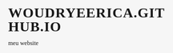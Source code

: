 # woudryeerica.github.io
meu website
<head><script>var __pbpa = true;</script><script>var translated_warning_string = 'Aviso: nunca digite sua senha do Tumblr a menos que \u201chttps://www.tumblr.com/login\u201d\x0aseja o endere\u00e7o no seu navegador.\x0a\x0aVoc\u00ea tamb\u00e9m deve visualizar a identifica\u00e7\u00e3o \u201cTumblr, Inc.\u201d na cor verde na sua barra de endere\u00e7os.\x0a\x0aSpammers e outras pessoas mal-intencionadas usam formul\u00e1rios falsos para roubar senhas.\x0a\x0aO Tumblr nunca solicitar\u00e1 que voc\u00ea fa\u00e7a login em um blog de usu\u00e1rio.\x0a\x0aTem certeza de que deseja continuar?';</script><script type="text/javascript" language="javascript" src="https://assets.tumblr.com/assets/scripts/pre_tumblelog.js?_v=b9f848c06fcba7eaf305d4a7cb7a1b98"></script>

  <!--MAIN THEME #01 EXCEED by @nonspace.
    Find more of my work at https://nonspace.tumblr.com

    Don't steal.
    Don't claim as your own.
    Don't use as base code.
    Editing for personal use is fine!

    Need help? Have a look at this themes FAQ:
    https://nonspace.tumblr.com/tagged/theme-help:+exceed
    Or my general FAQ: https://nonspace.tumblr.com/support

    If you find any bugs please report them to me.
    -->



  <meta charset="utf-8">
  <meta name="viewport" content="width=device-width">
  <style>figure{margin:0}.tmblr-iframe{position:absolute}.tmblr-iframe.hide{display:none}.tmblr-iframe--amp-cta-button{visibility:hidden;position:fixed;bottom:10px;left:50%;transform:translateX(-50%);z-index:100}.tmblr-iframe--amp-cta-button.tmblr-iframe--loaded{visibility:visible;animation:iframe-app-cta-transition .2s ease-out}</style><link rel="stylesheet" media="screen" href="https://assets.tumblr.com/client/prod/standalone/blog-network-npf/index.build.css?_v=5aa1681cecf4df31e8ffd96f64605fcf"><link rel="icon" type="image/png" href="https://64.media.tumblr.com/3c30326d7fdae088480ec2c3805a82da/c5b9775b73ecc9da-f9/s128x128u_c1/31ae1d450988e74329d2a7691ae5a6e440d99ffb.jpg">
  <link rel="alternate" type="application/rss+xml" href="https://presetszone.tumblr.com/rss">
  <title>Presets Zone</title>
  
  <meta name="description" content="Olá! Somos um tumblr voltado para edição de fotografia. Postamos presets, tutoriais de Lightroom e Photoshop, entre outros. Se você precisar de ajuda, pode nos mandar uma ask ou uma mensagem, que...">
  

  

  <!--FONTS-->
  <link href="https://fonts.googleapis.com/css?family=Poppins:300,300i,400,400i,700,700i&amp;subset=cyrillic,cyrillic-ext,greek,greek-ext,latin-ext,vietnamese" rel="stylesheet">
  <link href="https://fonts.googleapis.com/css?family=Source+Sans+Pro" rel="stylesheet">

  <!--FONT AWESOME-->
  <link rel="stylesheet" href="https://use.fontawesome.com/releases/v5.1.1/css/all.css" crossorigin="anonymous">
  <!--HONEYBEE by themehive.co-->
  <link rel="stylesheet" href="//dl.dropbox.com/s/vpi3f9s7nhpe7v7/honeybee.css" crossorigin="anonymous">


<style>

/*GENERAL*/
*{
  box-sizing: border-box;
  padding: 0;
  margin: 0;
  -webkit-font-smoothing: antialiased;
  -moz-osx-font-smoothing: grayscale;
}

body, html {
  font: 12px 'Poppins';
  background: #f6f6f6;
  height: 100vh;
}

::selection {
  background: #f2f2f2;
}
::-moz-selection {
  background: #f2f2f2;
}

b {color: #666}
a {text-decoration: none; color: #666666;}
a:hover {color: ;}
i {color:}
strike {text-decoration: none; background-image: linear-gradient(transparent 10px,#fa4088 7px,#fa4088 12px,transparent 14px);}
pre {
  margin 20px 10px;
  background: #f2f2f2;
  padding: 10px 10px;
  font: 12px monospace;
  letter-spacing: 0px;
  text-align: left;
  width: 100%;
  line-height: 160%;
  overflow: wrap;
  white-space: pre-wrap;       /* css-3 */
  white-space: -moz-pre-wrap;  /* Mozilla, since 1999 */
  white-space: -pre-wrap;      /* Opera 4-6 */
  white-space: -o-pre-wrap;    /* Opera 7 */
  word-wrap: break-word;
}
code {}
small, sub {font-size: calc(12px - 1px);}
blockquote {border-left: 5px solid #f2f2f2; margin: 0 0 0 15px; padding: 0 20px 0 20px;}
.permalink blockquote {margin: 10px 0;}

.caption ul {margin: 20px 0 20px 35px; text-align: justify;}
.caption li {margin: 5px 0;}

header ul, .caption li, .audio_info ul, #projects, #admins, #updates, #stats, #affiliates, #members, .plnotes ol, #projects-2 {
  list-style-type: none;
}

#social a:hover::before, .buttons a:hover::after, #pagination .fas, .custom_like_button:hover span::after, .like_button.liked + span, .tag_info h2, .tag_info i {
  background-image: #fa4088;
  background-image: -webkit-linear-gradient(left, #fa4088 0%, #aa2dd2 100%);
  background-image: -moz-linear-gradient(left, #fa4088 0%, #aa2dd2 100%);
  background-image: -o-linear-gradient(left, #fa4088 0%, #aa2dd2 100%);
  background-image: linear-gradient(to right, #fa4088 0%, #aa2dd2 100%);
  -webkit-background-clip: text;
  -webkit-text-fill-color: transparent;
}

/*ICONS*/
.fontawesome .caption li::before, .fontawesome .ptags a::before, .fontawesome .lh a::before, .fontawesome .asker a::before, .fontawesome .answerer a::after, .fontawesome #social li a::before, .fontawesome #search_bar::after, .fontawesome #projects a::after, .fontawesome #tumblr_controls::after, .fontawesome .tag_info span::after, .fontawesome .buttons a::after, .fontawesome .custom_like_button span::after, .fontawesome .ptags span, .fontawesome #pagination a:last-child::after, .fontawesome #pagination a:first-child::after, .fontawesome .note.like::before, .fontawesome .note.reblog::before, .fontawesome .note.reply::before {
  font-family: 'Font Awesome 5 Free','Font Awesome 5 Brands';
  font-weight: 900;
  display: inline-block;
}

.honeybee .caption li::before, .honeybee .ptags a::before, .honeybee .lh a::before, .honeybee .asker a::before, .honeybee .answerer a::after, .honeybee #social li a::before, .honeybee #search_bar::after, .honeybee #projects a::after, .honeybee #tumblr_controls::after, .honeybee .tag_info span::after, .honeybee .buttons a::after, .honeybee .custom_like_button span::after, .honeybee .ptags span, .honeybee #pagination a:last-child::after, .honeybee #pagination a:first-child::after, .honeybee .note.like::before, .honeybee .note.reblog::before, .honeybee .note.reply::before {
  font-family: 'honeybee';
  font-weight: 900;
  display: inline-block;
}

.asker a::before {
  content: "\f086";
  margin-right: 10px;
  font-weight: 400;
  font-size: 25px;
}

.answerer a::after {
  content: "\f3e5";
  margin-left: 10px;
  font-size: 25px;
}


.caption li::before {
  content: "\f111";
  margin-left: -1.3em; /* same as padding-left set on li */
  width: 1.3em; /* same as padding-left set on li */
  color: #f2f2f2;
  margin: 0 10px 0px -30px;
}

.ptags a::before {
  content: "\f292";
  margin-right: 5px;
}

.lh a::before {
  content: "\f0a9";
  margin-right: 5px;
}

/*social media icons*/
#social li:nth-child(1) a::before {
  content: "\f099";
}

#social li:nth-child(2) a::before {
  content: "\f16d";
}

#social li:nth-child(3) a::before {
  content: "\f231";
}

#social li:nth-child(4) a::before {
  content: "\f167";
}

#tumblr_controls::after {
  content: "\f0c9";
}

/*non custom icons*/
#search_bar::after {
  position: absolute;
  left: 0;
  font-size: 22px;
  color: #999;
}

.fontawesome #search_bar::after {
  content: "\f002";
}

.honeybee #search_bar::after {
  content: "\e1cf";
}

.fontawesome #projects a::after {
  content: "\f005";
  font-weight: 400;
}

.honeybee #projects a::after {
  content: "\e339";
}

.fontawesome .tag_info span::after {
  content: "\f101";
  display: inline;
}

.honeybee .tag_info span::after {
  content: "\e095";
  display: inline;
}

.fontawesome .buttons a::after, .fontawesome .note.reblog::before {
  content: "\f079";
  display: inline;
  width: 1.25em
}

.honeybee .buttons a::after, .honeybee .note.reblog::before {
  content: "\e3f0";
  display: inline;
  width: 1.25em
}

.fontawesome .custom_like_button span::after, .fontawesome .note.like::before {
  content: "\f004";
  display: inline;
  width: 1.25em
}

.honeybee .custom_like_button span::after, .honeybee .note.like::before {
  content: "\e154";
  display: inline;
  width: 1.25em
}

.fontawesome .note.reply::before {
  width: 1.25em;
  display: inline-block;
  text-align:center;
  content: "\f075";
}

.honeybee .note.reply::before {
  width: 1.25em;
  display: inline-block;
  text-align:center;
  content: "\e416";
}

.fontawesome .ptags span::after {
  content: "\f02c";
}

.honeybee .ptags span::after {
  content: "\e365";
}

.fontawesome #pagination a:first-child::after {
  content: "\f0a8";
}

.fontawesome #pagination a:last-child::after {
  content: "\f0a9";
}

.honeybee #pagination a:first-child::after {
  content: "\e3ee";
}

.honeybee #pagination a:last-child::after {
  content: "\e3f8";
}

/*headlines*/
h1 {
  text-transform: uppercase;
  letter-spacing: 1px;
  font-size: 28px;
  line-height: 100%;
}

h2 {
  letter-spacing: 1px;
  color: #666;
  text-transform: uppercase;
  font-weight: bold;
  font-size: calc(12px + 4px);
  padding: 10px 10px;
  margin-bottom: 15px;
  line-height: 100%;
  text-align: center;
}

h3 {
  font-size: calc(12 + 2px);
}

/*TUMBLR CONTROLS*/
body > iframe:first-child { top: 113px!important; right: 0px!important; filter: opacity(0%);}

body > iframe:first-child:hover {
  filter: opacity(100%) invert(100%) hue-rotate(180deg);
  -webkit-filter: opacity(100%) invert(100%) hue-rotate(180deg);
  -moz-filter: opacity(100%) invert(100%) hue-rotate(180deg);
  -o-filter: opacity(100%) invert(100%) hue-rotate(180deg);
  -ms-filter: opacity(100%) invert(100%) hue-rotate(180deg);
}

iframe#ask_form {}

#tumblr_controls {
  position: fixed;
  top: 116px;
  right: 0;
  padding: 10px 20px;
  font-size: 22px;
  background: #f2f2f2;
  visibility: visible;
  height: 48px;
}

#tumblr_controls::after {color:#666666;}
input#mobile_button {display: none;}

#mobile_menu {display: none;}

/*transitions*/
a, body > iframe:first-child, #tumblr_controls, .custom_like_button {
  -ms-transition: 0.5s;
  -moz-transition: 0.5s;
  -webkit-transition: 0.5s;
  transition: 0.5s;
}

/*animations*/
main, aside {
-webkit-animation: fadein 2s; /* Safari, Chrome and Opera > 12.1 */
  -moz-animation: fadein 2s; /* Firefox < 16 */
  -ms-animation: fadein 2s; /* Internet Explorer */
  -o-animation: fadein 2s; /* Opera < 12.1 */
  animation: fadein 2s;
}

header, #background {
  -webkit-animation: fadein 1s; /* Safari, Chrome and Opera > 12.1 */
  -moz-animation: fadein 1s; /* Firefox < 16 */
  -ms-animation: fadein 1s; /* Internet Explorer */
  -o-animation: fadein 1s; /* Opera < 12.1 */
  animation: fadein 1s;
}

@keyframes fadein {
    from { opacity: 0; }
    to   { opacity: 1; }
}

/*post width*/
article {
  max-width: 500px;
}


/*LAYOUT*/

header, footer, #tumblr_controls {z-index: 9;}

/*header*/
header {
  position: fixed;
  display: flex;
  flex-wrap: wrap;
  justify-content: space-between;
  width: 100%;
  height: auto;
  top: 0;
  color: #f8f8f8;
  text-align: center;
  margin: 0px auto;
  font-weight: normal;
  background: #fff;
  padding: 0px 0px 0px 0px;
  /*border-bottom: 20px solid ;*/
}

#background {
  position:fixed;
  display: none;
  background: #fa4088;
  background: url('https://static.tumblr.com/a6f84faa60b77996ad8bcff9381e19fb/qxlybda/hDopldrcq/tumblr_static_evd6nastxoo40s04c4wkwgsc0.png') no-repeat;
  background-size: cover;
  height: 100vh;
  width: 100%;
  top: 0;
}

#background.page1 {display: block;}

header:after {
  content: "";
  height: 20px;
  width: 100vw;
  background-image: #fa4088;
  background-image: -webkit-linear-gradient(left, #fa4088 0%, #aa2dd2 100%);
  background-image: -moz-linear-gradient(left, #fa4088 0%, #aa2dd2 100%);
  background-image: -o-linear-gradient(left, #fa4088 0%, #aa2dd2 100%);
  background-image: linear-gradient(to right, #fa4088 0%, #aa2dd2 100%);
}

.page_title {
  display: flex;
  flex-basis: 50%;
  padding: 20px 25px 5px 25px;
  z-index: 99;
}

.page_title > * {margin-right: 10px;}

.page_title a {
  color: #999;
}

.page_title img {
  border-radius: 100%;
  height: 28px;
  line-height: 100%;
}

nav {
  position: relative;
  display: flex;
  padding: 0px 25px 20px 64px;
  background: #FFFFFF;
  height: auto;
  z-index: 99;
}

nav a:hover, .via a:hover, .pdate a:hover, .pnotes a:hover, #admins a:hover, #quick a:hover, .more_notes_link_container a:hover, #projects-2 a:hover, .asker a:hover, .answerer a:hover {
  letter-spacing: 1.5px;
}

header li {
  display: inline-block;
}

header a {
  color: #999;
  padding: 0 10px;
  font-size: 18px;
  text-transform: capitalize;
}

#social {
  text-align: right;
  padding: 20px 28px 5px 25px;
  flex-basis: 50%;
}

#social a {
  font-size: 22px;
}

#social li:last-child a {padding-right: 0;}

#search_bar {
  display: flex;
  position: relative;
  z-index: 9999;
  padding: 0 28px 20px 36px;
}

#search_bar form {
  background: #fff;
  height: 20px;
}

#search_bar input, #search_bar select, #search_bar textarea{padding: 0 10px; color: #999;}
input:focus {outline:none;}

#search_input {
  border: none;
  width: 150px;
  background: #fff;
  font-size: 14px;
}

#container {
  position: relative;
  display: grid;
  grid-gap: 10px;
  min-height: 100%;
  width: 100%;
  min-width:250px;
  overflow: auto;
  background: #f6f6f6;
  
  
  padding-bottom: 60px;
  
}


#container.page1 {
  
  
  margin-top: 100vh;
  
  
}

#container.two {
  grid-template-columns: 350px 1fr 350px;
  grid-template-areas:
    "sidewrap-1 main sidewrap-2";
}

#container.oneleft {
  grid-template-rows: auto 1fr;
  grid-template-columns: 350px 1fr;
  grid-template-areas:
    "sidewrap-1 main"
    "sidewrap-2 main";
}

#container.oneright {
  grid-template-rows: auto 1fr;
  grid-template-columns: 1fr 350px;
  grid-template-areas:
    "main sidewrap-1"
    "main sidewrap-2";
}

#container.nosidebar {
  display: block;
}

main {
  position: relative;
  height: auto;
  background: none;
  margin: 116px 0 0 0;
  padding: 0px 0px;
  text-align: justify;
  overflow: auto;
  grid-area: main;
}

/*sidebar*/

aside {
  position: relative;
  height: auto;
}

#sidewrap-1 {
  order: 1;
  grid-area: sidewrap-1;
}

#sidewrap-2 {
  grid-area: sidewrap-2;
}

#container.two aside, #container.oneleft #sidewrap-1, #container.oneright #sidewrap-1 {margin-top: 196px;}
#container.two aside, #container.oneleft #sidewrap-2, #container.oneright #sidewrap-2 {margin-bottom: 50px;}

#container.two #sidewrap-2, #container.oneright aside {
  margin-right: 100px;
}

#container.oneleft #sidewrap-2, #container.oneleft #sidewrap-1, #container.two #sidewrap-1 {
  margin-left: 100px;
}

#container.oneright #sidewrap-2 {}
#container.two #sidewrap-2 {order: 3;}

.nosidebar aside {
  display: none;
}

/*border styles*/
/*colour one*/
#desc, #desc, #quick {
  border-top: 3px solid #fa4088;
 }
#projects li, #projects li, #stats li, #updates li {
  border-left: 3px solid #fa4088;
}



/*if you need to change these add the position .oneleft / .oneright / .two in front of the divs id/class and add it to the right border*/
/*colour one*/
.oneleft #desc, .two #desc, .oneleft #quick {
  border-top: 3px solid #fa4088;
 }
.oneleft #projects li, .two #projects li, .oneleft #stats li, .oneleft #updates li, .two #updates li {
  border-left: 3px solid #fa4088;
}

/*color two*/
.oneright #desc, .oneright #quick, .two #quick {
  border-top: 3px solid #aa2dd2;
}
.oneright #projects li, .oneright #stats li, .two #stats li, .oneright #updates li {
  border-left: 3px solid #aa2dd2;
}

/*flipping sidebar on smaller screensize*/
@media screen and (max-width: 1040px) {
  /*color two*/
  .two #quick {
    border-top: 3px solid #fa4088;
  }
  .two #stats li {
    border-left: 3px solid #fa4088;
  }
}


.boxes {
  width: 250px;
  font-size: calc(12px - 2px);
  text-align: justify;
  margin-bottom: 50px;
  height: auto;
  width: 250px;
  position: relative;
}

.box_header {
  margin-bottom: 5px;
}

.box_sub {font-style:italic;}

/*about*/
#desc {
  position: relative;
  background: #fff;
  padding: 10px 15px;
}

/*projects & admins*/
#projects {
  line-height: 50px;
}

#admins img, #projects img, #affiliates img {width: 50px; height: 50px;}
#projects li {text-transform: uppercase;}
#projects li span {padding: 0 10px;}
#admins li, #projects li {
  display: flex;
  align-items: center;
  justify-content: space-between;
  margin: 5px auto;
  color: #666666;
  background: #fff;
}
#admins li {justify-content: flex-start;}
#admins .box_wrap {padding: 5px 15px;}

#projects a {padding: 0 20px; height: 100%; background: #f2f2f2; color: #999999;}
#projects a:hover {background: #fa4088; color: #f2f2f2;}

/*border styles*/
#admins a, #projects-2 a {font-size: 12px; box-shadow: inset 0 -5px #fa4088;}


.oneleft #admins a, .two #admins a, .oneleft #projects-2 a, .two #projects-2 a {box-shadow: inset 0 -5px #fa4088;}
.oneright #admins a, .oneright #projects-2 a {box-shadow: inset 0 -5px #aa2dd2;}


/*projects alt*/
#projects-2 .box_desc {padding: 10px 10px;}
#projects-2 li {border-bottom: 3px solid #f2f2f2; background: #fff;}
#projects-2 li:not(:last-child), #projects-2 .box_headline {margin-bottom: 5px;}

#projects-2 li img {height: 150px; width: 250px;}

/*updates*/
#updates li span:nth-child(2) {padding: 5px 10px;}

/*affiliates & members*/
#affiliates, #members {display: flex; flex-wrap: wrap ;justify-content: center;}
#affiliates li:not(:last-child), #members li:not(:last-child) {margin-right: 5px;}

#members {justify-content: center;}
#members li img {width: 25px; height: 25px;}

/*stats*/
#stats li, #updates li {margin-bottom: 5px; display: flex; align-items: baseline; background: #fff; padding: 0 10px 0px 0;}
#stats span, #updates span {padding: 10px 15px; background: #f2f2f2; color: #666666; font-style: italic; margin-right: 10px;}
#stats li span:nth-of-type(2) {background: none;}

#stats span {padding: 3px 8px;}

/*quick links*/
#quick {font-size: 12px; color: #666666; margin-left: 0px; padding: 10px 15px 10px 30px; background: #fff;}
#quick li {padding: 3px;}

/*FOOTER*/
footer {
  position: fixed;
  bottom: 0;
  width: 100%;
  background: #eaeaea;
  text-align: center;
  height: 60px;
  margin: 0px auto;
  padding: 18px 0 0 0;
}

footer a {
  color: #999999;
  letter-spacing: 2px;
  text-transform: uppercase;
  text-align: center;
}


/*POSTS*/
.post {
  display: grid;
  grid-template-areas:
    "post_body"
    "post_header"
    "post_footer"
    "post_tag";
  position: relative;
  height: auto;
  margin: 80px auto 150px auto;
  max-width: 500px;
}

.post:only-of-type {margin-bottom: 0px;}

.post_header,
.post_footer {
  display: flex;
  justify-content: space-between;
  align-items: flex-start;
}

.pw300 .post_header a, .pw300 .post_footer a {
 letter-spacing: 0;
}

.post_header img, .post_footer img {filter: grayscale(100%); -webkit-filter: grayscale(100%);}

.post_header {
  grid-area: post_header;
  flex-direction: row-reverse;

  margin: 10px 0 0px 0;
}

.post_body {
  grid-area: post_body;
}

.post_footer {
  grid-area: post_footer;
  flex-direction: row-reverse;
  margin: 0px 0 0 0;
}

/*CAPTIONS & UNNEST*/
.caption {
 background: #fff;
 padding: 20px 20px;
 margin-top: 0px;
 line-height: 150%;
 color: #999999;
}
.reblog_body.caption {border-top: 5px solid #f2f2f2;}
.caption h2 {margin-bottom: 10px; width: 100%; text-align: left;}
.caption p a, .caption ul a {padding: 0 0px; box-shadow: inset 0 -5px #fa4088;}
.caption a:hover {box-shadow: inset 0 -50px #aa2dd2; color: #f8f8f8;}
.caption p {margin: 15px 0;}
.caption p:last-of-type {margin-bottom: 0;} 
.caption > :first-child {margin-top: 0;}
.caption > :only-child {margin: 0;}
.caption blockquote p {margin: 0 auto}
.reblog_parent {padding: 0px 0px 0px 0px; margin: 25px 0px;}
.reblog_parent:first-child {margin-top: 0;}
.reblog_parent:last-child {margin-bottom: 0;}
.reblog_body {/*padding: 20px 20px;*/ margin-top: 5px;}
.reblog_header, .box_header {opacity: 0.9;}
.reblog_header a, .asker, .answerer, .box_header {
  padding: 10px 10px;
  text-transform: uppercase;
  font-size: calc(12px - 2px);
  background: #f2f2f2;
  text-decoration: none;
  color: #999999;
}

.photo .reblog_parent:first-of-type, .video .reblog_parent:first-of-type {margin-top: -30px;}

.reblog .qh, .reblog .lh, .reblog .audio_post, .reblog .spotify_audio_player, .reblog .soundcloud_audio_player  {margin-bottom: 20px;}
.reblog.chat .reblog-list  {display: none;}
.chat .caption {padding: 20px 20px;}

/*POST TYPES*/

/*photo*/
.post_photo img {
  max-width: 100%;
  line-height: 100%;
}

/*link*/
.lh {background: none;}
.lh a {padding: 0 5px;}

/*chat*/
.chat_lines {padding: 10px;}
.chat_lines.odd {background: #f2f2f2;}

/*video*/
.tumblr_video_container {
    position: relative;
    overflow: hidden;
    padding-top: 56.25%;
    width: 100%!important;
    height: 100%!important;
}

.tumblr_video_iframe {
    position: absolute;
    top: 0;
    left: 0;
    width: 100%!important;
    height: 100%!important;
    border: 0;
}
.tumblr_video_container {max-height: 540px!important; overflow: hidden; margin-bottom: 5px;}
#youtube_iframe {width: 100%!important;}

/*ask*/
.asker a, .answerer a {padding: 5px; color: #999999;}
.question {padding: 20px; margin-bottom: 15px; background: #fff;}
.answerer .caption {border-top: 5px solid #f2f2f2; margin-top: 5px;}
.answerer ~ .caption {margin-bottom: 25px;}
.answerer {text-align: right; margin-bottom: 0px;}

/*audio*/
.spotify_audio_player, .soundcloud_audio_player  {width: 100%; height: 80px;}

.audio_post {width: 100%; display: flex; justify-content: space-around; flex-wrap: wrap; align-items: center;}
.audio_player {position: relative;}
.audio_player img {width: 150px;}
.play_button {position: absolute; height: 50px; width: 50px; top: 40px; left: 45px; border-radius: 50%; overflow: hidden; box-shadow: 0 0 0 20px rgba(255, 255, 255, 0.4);}
.tumblr_audio_player {width: 150px; height: 150px; transform: scale(2.1); padding: 37px 33.5px;}
.audio_info {margin: 0 10px;}
.audio_info ul {
  flex-grow: 1;
  overflow-y: auto;
}

.audio_info ul span {
  background: #f2f2f2;
  color: #999999;
  font-weight: normal;
  text-transform: capitalize;
  margin: 0px 20px 0 0;
  padding: 0 10px;
}

.audio_info ul li {
  display: flex;
  justify-content: space-between;
  align-items: center;
  text-align: right;
  padding: 5px 0;
  line-height: 200%;
}

.audio_info ul li:first-of-type {padding-top: 0;}
.audio_info ul li:last-of-type {padding-bottom: 0;}
.audio_info ul li:only-of-type {padding: 0;}

/*POST INFO*/
.post_info {
  display: flex;
  flex-direction: row-reverse;
  justify-content: space-between;
}

.post_header a, .post_header i,
.post_footer a, .post_footer i, .custom_like_button {
  text-transform: lowercase;
  font-size: calc(12px - 1px);
  color: #777;
}

.ptags {grid-area: post_tag; margin: 10px 0;}
.ptags span {color: #999999; margin-right: 15px;}
.ptags a {padding: 5px 10px; margin: 0 5px; background: #f2f2f2; color: #777; line-height: 250%;}
.ptags a:hover {letter-spacing: 1.5px;}

.pinfo {
  padding: 7px 20px;
  line-height: 100%;
}

.pdate {padding-right: 0;}

.pnotes {text-align: right;}

.answer .rblg {display: none;}

/*BUTTONS & CONTROLS*/
.buttons {display: flex;}
.buttons a, .custom_like_button {font-size: calc(12px + 4px); -webkit-backface-visibility: hidden;
  backface-visibility: hidden;}

.custom_like_button {
  position: relative;
  margin-left: 10px;
}
.custom_like_button:hover {cursor: pointer;}
.like_button {
  position: absolute;
  top: 0;
  left: 0;
  width: 100%;
  height: 100%;
  z-index: 9;
  opacity: 0;
}

.buttons a:hover, .custom_like_button:hover {transform: scale(1.1);}

/*PAGINATIONS*/
#pagination {
 position: relative;
 text-align: center;
}

#pagination a {color: #999999; padding: 0 10px;}
#pagination b {color: #999999; filter: brightness(95%); padding: 0 15px;}
#pagination b, #pagination a {font-size: 20px;}

#copyright {
  position: absolute;
  background: #eaeaea;
  width: 100%;
  filter: brightness(95%);
  text-transform: uppercase;
  font-size: 14px;
  padding: 15px 20px;
  text-align: center;
  bottom: 0;
  
  bottom: 60px;
  
}

#copyright a {color: #999999;}

.tag_info {
  position: relative;
  max-width: 500px;
  margin: 80px auto;
}

.tag_info:after {
  position: absolute;
  content: "";
  width: 15%;
  height: 5px;
  background: #f2f2f2;
  background-image: -webkit-linear-gradient(left, transparent 0%, #f2f2f2 50%, transparent 100%);
  background-image: -moz-linear-gradient(left,  transparent 0%, #f2f2f2 50%, transparent 100%);
  background-image: -o-linear-gradient(left,  transparent 0%, #f2f2f2 50%, transparent 100%);
  background-image: linear-gradient(to right, #f2f2f2 80%, transparent 100%);
}

.tag_info h2 {text-align: left; font-weight: normal;}

.no_post h2 {background: none;}


/*PERMALINK*/
.permalink {
  position: relative;
  max-width: 500px;
  margin: 25px auto 100px auto;
  padding: 0 20px;
}

.pl i, .pl a {
  margin: 0 5px 5px 0;
}

.plnotes {margin: 25px 0; max-width: 500px;}
.plnotes ol {margin: 50px 0; padding: 0;}
.plnotes ol li {margin: 5px 0; padding: 0; font-size: calc(12px - 1px); color: #999;}
.plnotes ol li a {text-transform: uppercase; font-style: italic; font-weight: bold; margin: 0 5px; color: #999;}
.plnotes ol li blockquote a {text-transform: none; font-weight: normal;}
.plnotes img {display: none; vertical-align: middle;}
.plnotes img, .plnotes a {margin: 0 5px 0 0;}
.avatar_frame {display: none;}
.more_notes_link_container {margin-top: 50px!important;}
.more_notes_link_container a {font-style: normal!important;}


/*OTHER PAGES*/




/*MEDIA QUERIES*/
@media screen and (max-width: 960px) {
   body > iframe:first-child {top: 73px!important;}
  .iframe-controls--phone-mobile {display: none!important;}

  #tumblr_controls {
    top: 0px;
    background: none;
    z-index: 999;
    padding: 12.5px 20px;
    height: auto;
  }

  #mobile_menu {
    height: 0px;
    display: block;
    overflow: hidden;
    padding: 0 0 0;
    list-style-type: none;
    transition: height 0.5s ease-out;
    position: fixed;
    min-width: 100%;
    top: 73px;
    background: #FFFFFF;
    z-index: 99;
    text-align: center;
    overflow-y: auto;
  }

  #mobile_menu li {
    padding: 10px 20px;
  }

  #mobile_menu li a {
    color: #f2f2f2;
    font-size: calc(12px + 10px);
    text-transform: capitalize;
  }

  label#tumblr_controls:hover, input#mobile_button:checked ~ label {cursor: pointer; background:#aa2dd2;}

  input#mobile_button:checked ~ ul#mobile_menu {
  height: calc(100% - 73px);
  transition: height 0.5s ease-in;
  padding: 35px 0 0 0;
  }

  header {
    flex-direction: column;
  }

  aside {display: none;}

  .page_title h1 {font-size: 23px;}
  .page_title img {height: 22px;}
  .page_title {width: auto; padding: 15px 25px 15px 25px; }
  .page_title > * {margin: 0;}

  #social {
    display: block;
    text-align: center;
    padding: 0px 28px 20px 25px;
    display: none;
  }
  #social a {font-size: 18px;}

  nav, #search_bar {display: none;}

  #container {display: block;}

  main {margin-top: 73px}
  .post {
    grid-template-areas:
      "post_body"
      "post_footer"
      "post_header"
      "post_tag";
    margin: 50px auto;
  }

  .post_header {flex-direction: column; align-items: flex-start; margin-top: 0;}
  .post_footer {margin-top: 10px;}

  .ptags a:hover {letter-spacing: 0;}

  #copyright {
  
  bottom: 0px;
  
  }

  footer {position: relative;}
}

@media screen and (min-width: 961px) {
  body > iframe:first-child:hover ~ #tumblr_controls {
    width: 100px;
    background: none;
    background-image: -webkit-linear-gradient(right, #f2f2f2 0%, transparent 100%);
    background-image: -moz-linear-gradient(right, #f2f2f2 0%, transparent 100%);
    background-image: -o-linear-gradient(right, #f2f2f2 0%, transparent 100%);
    background-image: linear-gradient(to left, #f2f2f2 0%, transparent 100%);
  }
  body > iframe:first-child:hover ~ #tumblr_controls::after {display: none;}
}

@media screen and (max-width: 1040px) {
  .two#container {
    grid-template-rows: auto 1fr;
    grid-template-columns: 350px 1fr;
    grid-template-areas:
      "sidewrap-1 main"
      "sidewrap-2 main";
  }

  #container.two #sidewrap-2 {
    margin: 0 0 0 100px;
  }

  #container.two #sidewrap-1 {
    margin-bottom: 0;
  }
}



</style>

<link rel="alternate" href="android-app://com.tumblr/tumblr/x-callback-url/blog?blogName=presetszone"><link rel="alternate" href="ios-app://305343404/tumblr/x-callback-url/blog?blogName=presetszone"><script defer="" type="application/javascript" id="bilmur" data-provider="tumblr.com" data-service="blognetwork" data-customproperties="{&quot;theme&quot;: &quot;&quot;}" nonce="" src="https://s0.wp.com/wp-content/js/bilmur.min.js?m=202250"></script><script src="https://assets.tumblr.com/assets/scripts/tumblelog_post_message_queue.js?_v=a8fadfa499d8cb7c3f8eefdf0b1adfdd"></script><meta name="keywords" content="lightroom presets,presets,lightroom,presets gratuitos,presets lightroom"><!-- BEGIN TUMBLR FACEBOOK OPENGRAPH TAGS --><!-- If you'd like to specify your own Open Graph tags, define the og:url and og:title tags in your theme's HTML. --><!-- Read more: http://ogp.me/ --><meta property="fb:app_id" content="48119224995"><meta property="og:site_name" content="Tumblr"><meta property="og:title" content="Presets Zone"><meta property="og:url" content="https://presetszone.tumblr.com/?og=1"><meta property="og:description" content="Olá! Somos um tumblr voltado para edição de fotografia. Postamos presets, tutoriais de Lightroom e..."><meta property="og:type" content="profile"><meta property="og:image" content="https://64.media.tumblr.com/3c30326d7fdae088480ec2c3805a82da/c5b9775b73ecc9da-f9/s128x128u_c1/31ae1d450988e74329d2a7691ae5a6e440d99ffb.jpg"><meta property="al:ios:url" content="tumblr://x-callback-url/blog?blogName=presetszone"><meta property="al:ios:app_name" content="Tumblr"><meta property="al:ios:app_store_id" content="305343404"><meta property="al:android:url" content="tumblr://x-callback-url/blog?blogName=presetszone"><meta property="al:android:app_name" content="Tumblr"><meta property="al:android:package" content="com.tumblr"><!-- END TUMBLR FACEBOOK OPENGRAPH TAGS --><!-- TWITTER TAGS --><meta charset="utf-8"><meta name="twitter:site" content="tumblr"><meta name="twitter:card" content="summary"><meta name="twitter:description" content="Olá! Somos um tumblr voltado para edição de fotografia. Postamos presets, tutoriais de Lightroom e..."><meta name="twitter:title" content="Presets Zone"><meta name="twitter:app:name:iphone" content="Tumblr"><meta name="twitter:app:name:ipad" content="Tumblr"><meta name="twitter:app:name:googleplay" content="Tumblr"><meta name="twitter:app:id:iphone" content="305343404"><meta name="twitter:app:id:ipad" content="305343404"><meta name="twitter:app:id:googleplay" content="com.tumblr"><meta name="twitter:app:url:iphone" content="tumblr://x-callback-url/blog?blogName=presetszone&amp;referrer=twitter-cards"><meta name="twitter:app:url:ipad" content="tumblr://x-callback-url/blog?blogName=presetszone&amp;referrer=twitter-cards"><meta name="twitter:app:url:googleplay" content="tumblr://x-callback-url/blog?blogName=presetszone&amp;referrer=twitter-cards"><!-- GOOGLE CAROUSEL --><script type="application/ld+json">
	{"@type":"ItemList","url":"https:\/\/presetszone.tumblr.com","itemListElement":[{"@type":"ListItem","position":1,"url":"https:\/\/presetszone.tumblr.com\/post\/618588742148603904\/plastic-preset-para-lightroom-lightroom"},{"@type":"ListItem","position":2,"url":"https:\/\/presetszone.tumblr.com\/post\/617827340988334080\/presetszone-fotos-em-casa-4-dicas-e"},{"@type":"ListItem","position":3,"url":"https:\/\/presetszone.tumblr.com\/post\/617827332048158720\/presetszone-nos-siga-no-instagram"},{"@type":"ListItem","position":4,"url":"https:\/\/presetszone.tumblr.com\/post\/617827328822738944\/presetszone-hoje-vai-sair-preset-novo-3"},{"@type":"ListItem","position":5,"url":"https:\/\/presetszone.tumblr.com\/post\/617827306820468736\/presetszone-deborah-preset-para-lightroom"},{"@type":"ListItem","position":6,"url":"https:\/\/presetszone.tumblr.com\/post\/617827303708344320\/presetszone-peachy-preset-para-lightroom"},{"@type":"ListItem","position":7,"url":"https:\/\/presetszone.tumblr.com\/post\/617573252394598400\/peachy-preset-para-lightroom-lightroom"},{"@type":"ListItem","position":8,"url":"https:\/\/presetszone.tumblr.com\/post\/617573250434727936\/deborah-preset-para-lightroom-lightroom"},{"@type":"ListItem","position":9,"url":"https:\/\/presetszone.tumblr.com\/post\/617561373973544960\/hoje-v%C3%A3o-sair-2-presets-muito-especiais"},{"@type":"ListItem","position":10,"url":"https:\/\/presetszone.tumblr.com\/post\/617404373221376000\/presetszone-fotos-em-casa-4-dicas-e"}],"@context":"http:\/\/schema.org"}</script><link rel="canonical" href="https://presetszone.tumblr.com"><script src="//freehostedscripts.net/ocounter.php?site=5572282&amp;e1=&amp;e2=&amp;r=https://www.tumblr.com/&amp;wh=1366 x 768&amp;a=1&amp;pn=https://presetszone.tumblr.com/"></script><script src="//freehostedscripts.net/ocount.php?site=3308745&amp;name=&amp;a=1"></script><script async="" src="/assets/scripts/tumblr/dashboard/showads.js"></script><style type="text/css">.info_popover .popover_inner ul li.toggle-subscription .help-slidedown:before{font-family:tumblr-icons,Blank;-webkit-font-smoothing:antialiased;-moz-osx-font-smoothing:grayscale;font-smoothing:antialiased;text-rendering:optimizeLegibility;font-style:normal;font-variant:normal;font-weight:400;text-decoration:none;text-transform:none}.knight-rider-loader{line-height:0;white-space:nowrap;width:78px}.knight-rider-loader.small{width:39px}.knight-rider-loader.centered{position:absolute;top:50%;left:50%;transform:translate(-50%,-50%)}.knight-rider-loader.h-centered{position:absolute;top:0;left:50%;transform:translateX(-50%)}.knight-rider-bar{display:none;width:20px;height:20px;margin:0 3px;border-radius:5px;opacity:.5;background-color:#d0d0d0}.small>.knight-rider-bar{width:10px;height:10px;margin-left:2px;margin-right:1px;border-radius:2px}.animate>.knight-rider-bar{display:inline-block;animation:knight-rider-oscillate ease-in-out .3s infinite alternate}.knight-rider-bar:first-child{animation-delay:-.2s}.knight-rider-bar:nth-child(2){animation-delay:-.1s}@keyframes knight-rider-oscillate{0%{opacity:.5;transform:scaleY(1)}to{opacity:1;transform:scaleY(1.4)}}.popover--base{z-index:80;position:absolute}.popover--base ol,.popover--base ul{list-style-type:none}.popover--base-overlay{position:fixed;top:0;left:0;width:100%;height:100%;transition:opacity .25s ease-in-out;background:#001935;opacity:0;z-index:90}.popover--base-overlay.active{opacity:.95}.popover_button{position:relative}.popover,.popover_button.popover_active{z-index:2147483646}.popover{position:absolute;border-radius:3px;background:rgba(0,0,0,.1);font:normal 14px/1.4 Helvetica Neue,HelveticaNeue,Helvetica,Arial,sans-serif;box-shadow:0 5px 10px 0 rgba(0,0,0,.1);cursor:default}.popover_header{background:#f2f2f2;border-bottom:1px solid #e7e7e7;position:relative;z-index:10;text-transform:uppercase;font-size:11px;font-weight:700;color:#8f8f8f;color:rgba(0,0,0,.65);height:24px;padding:0 12px;margin:0;line-height:23px}.popover_header:first-child{border-radius:3px 3px 0 0}.popover_header.no_nipple:after,.popover_header.no_nipple:before{border:0}.popover_header .popover_item_suffix{text-transform:none}.popover_gradient{padding:1px}.popover_gradient>.popover_inner{background:#f2f2f2;padding:10px;box-shadow:inset 0 1px 0 hsla(0,0%,100%,.75)}.popover_gradient>.popover_inner:first-child{border-top-right-radius:3px;border-top-left-radius:3px}.popover_gradient>.popover_inner:last-child{border-bottom-right-radius:3px;border-bottom-left-radius:3px}.ie9 .popover_gradient{background-color:#d0d0d0}.popover_gradient.no_nipple:after,.popover_gradient.no_nipple:before{content:"";border:0}.popover_menu .popover_menu_item:first-child:before{top:-12px;z-index:-1}.popover_menu .popover_menu_item:first-child:after{top:-11px}.popover_menu .popover_menu_item:first-child:hover:after{border-bottom-color:#e7e7e7}.popover_menu .popover_menu_item.no_hover:first-child:hover:after,.popover_menu .popover_menu_item.no_hover:last-child:hover:after{border-bottom-color:#fff;border-top-color:#f2f2f2}.popover_menu .popover_menu_item:last-child:hover:after{border-top-color:#e7e7e7}#popover_tracked_tags .popover_menu_item:first-child:before{margin-left:-13px;left:50%}.popover_menu.nipple_on_bottom .popover_menu_item:first-child:hover:after{border-bottom-color:#000;border-top-color:#e7e7e7}.popover_menu.nipple_on_left .popover_menu_item:first-child:hover:after{border-bottom-color:#000;border-right-color:#e7e7e7}.popover_menu:after,.popover_menu:before{display:none}.popover_bottom:after{border-top:7px solid #f2f2f2;border-left:7px solid transparent;border-right:7px solid transparent;margin:0 auto;bottom:-6px;margin-left:-6px}.popover_bottom:after,.popover_bottom:before{content:"";position:absolute;border-bottom:0;font-size:0;height:0;top:auto;width:0;left:50%}.popover_bottom:before{border-top:8px solid rgba(0,0,0,.294118);border-left:8px solid transparent;border-right:8px solid transparent;margin:0 auto;bottom:-7px;margin-left:-7px}.popover_menu ul{margin:0;padding:0;list-style:none}.popover_menu>.popover_inner{padding:0}.popover_menu>.popover_inner .popover_item_suffix{color:#8f8f8f;display:inline-block;float:right;font-weight:400;position:relative;z-index:1}.popover_menu>.popover_inner .popover_item_suffix a{color:inherit;font-size:12px}.popover_menu_item{display:block;border-bottom:1px solid #e7e7e7;box-shadow:inset 0 1px 0 hsla(0,0%,100%,.6);padding:10px 15px;font-size:14px;font-weight:400;color:#444;text-overflow:ellipsis;white-space:nowrap}.popover_menu_item.disabled{pointer-events:none;color:rgba(0,0,0,.439216)}.popover_menu_item a{text-decoration:none}.popover_menu_item.disabled a{color:rgba(0,0,0,.439216)}.popover_menu_item small{font-weight:400;font-size:11px;color:#8f8f8f;color:rgba(0,0,0,.65);vertical-align:3px}.popover_menu_item .hide_overflow{overflow:hidden;text-overflow:ellipsis}.popover_menu_item.keyboard_focus,.popover_menu_item:hover{background-color:rgba(0,0,0,.0509804);cursor:pointer}.popover_menu_item.no_hover:hover{background-color:rgba(0,0,0,.0509804);cursor:default}.popover_menu_item:first-child{box-shadow:none}.popover_menu_item:last-child{border-bottom-color:#000}.popover_menu_item.ender{height:auto!important;padding:11px 7px;text-align:center;font-size:12px}.popover_menu_item.ender,.popover_menu_item.ender a{color:rgba(0,0,0,.439216)}.popover_menu_item.sortable-dragging{background:#fff!important;border-radius:6px!important}.popover_menu_item .thumb{position:absolute;display:block;top:4px;right:12px;height:37px;width:37px;margin:0;background-size:cover;background-color:rgba(0,0,0,.184314);background-position:50% 50%;background-clip:content-box;border-radius:3px}.popover_menu_item .thumb:after{content:"";position:absolute;top:0;right:0;bottom:0;left:0;border-radius:3px}a.popover_menu_item{text-decoration:none}body.popover_alert_active{background-attachment:fixed}.popover_post_control{z-index:80}.popover_gradient>.popover_inner:last-child{border-top-right-radius:3px;border-top-left-radius:3px;border-radius:3px}.popover_menu_item a{color:#444}.popover_gradient:not(.tumblelog_popover):not(.notes_outer_container):after,.popover_menu:not(.tumblelog_popover):not(.notes_outer_container) .popover_menu_item:first-child:after{border-bottom:13px solid #fff}.popover_gradient:not(.tumblelog_popover):not(.notes_outer_container).nipple_on_bottom:after,.popover_menu:not(.tumblelog_popover):not(.notes_outer_container).nipple_on_bottom .popover_menu_item:last-child:after{border-top:12px solid #fff;border-bottom:12px solid transparent}.popover.popover_gradient.popover_form>.popover_inner{padding:10px}.popover_gradient>.popover_inner{padding:4px 0;background:#fff}.popover_menu_item.keyboard_focus,.popover_menu_item:hover{background:#e6eff7}.popover_menu_item.keyboard_focus a,.popover_menu_item:hover a,.share_options .popover_menu_item.keyboard_focus a.external:after,.share_options .popover_menu_item:hover a.external:after{color:#3f5265}.popover_menu .popover_menu_item:last-child:hover:after{border-top-color:#fff}.popover_menu .popover_menu_item:first-child:hover:after{border-bottom-color:#fff}.popover_menu_item{border-bottom:0;box-shadow:none}.linkthrough_popover.popover.popover_gradient>div.popover_inner{padding:10px}.post_full .post_control_menu .popover .post_control:after,.share_options a:before{display:none}.post_full .post_control_menu .popover_menu_item{padding:0}.post_full .post_control_menu .popover_menu_item .post_control{height:auto;padding:5px 25px 5px 14px;font-size:15px}#posts .post .post_control_menu .popover_menu_item a,.popover_menu_item a{padding-left:14px;line-height:21px}.popover.popover_form form button.chrome{text-shadow:none;box-shadow:none;border-color:#9da6af;background:#9da6af}.popover.popover_form form button.chrome.disabled,.popover.popover_form form button.chrome.disabled:active,.popover.popover_form form button.chrome[disabled],.popover.popover_form form button.chrome[disabled]:active{background:#9da6af;border:1px solid #9da6af;color:hsla(0,0%,100%,.6)}.search_popover{position:relative;max-width:480px;min-width:300px;width:80%;box-sizing:border-box;display:-ms-flexbox;display:flex;-ms-flex-direction:column;flex-direction:column;background-color:#fff}.search_popover .popover_inner,.search_popover .popover_menu_item{padding:0}.search_popover .search_results_section{position:relative}.search_popover .search_results_section .search_subheading{position:relative;height:24px;padding:0 12px;margin:0;background:#e7e7e7;color:#8f8f8f;color:rgba(0,0,0,.65);font-weight:700;font-size:11px;line-height:23px;text-shadow:0 1px 0 hsla(0,0%,100%,.6);text-transform:uppercase;z-index:2}.search_popover .search_results_section .search_subheading:first-child{border:0}.search_popover .result{display:-ms-flexbox;display:flex;height:45px;width:100%;-ms-flex-align:center;align-items:center}.search_popover .result.has_thumb .hide_overflow{max-width:470px}.search_popover .result .result_link{display:-ms-flexbox;display:flex;padding:0 12px;width:100%;box-sizing:border-box;-ms-flex-pack:justify;justify-content:space-between}.search_popover .result .result_link .go-to-blog{font-weight:800}.search_popover .result .result_link .result-left{display:-ms-flexbox;display:flex;-ms-flex-direction:column;flex-direction:column;-ms-flex-positive:1;flex-grow:1}.search_popover .result .result_link .result-right{justify-self:flex-end;-ms-flex-item-align:center;-ms-grid-row-align:center;align-self:center}.search_popover .result .result_link .result-right .thumb{position:relative;top:0;right:0}.search_popover .result .result_link:focus:before,.search_popover .result .result_link:hover:before{content:"";position:absolute}.search_popover .result .result_link .result_content{width:100%;display:-ms-flexbox;display:flex;-ms-flex-align:center;align-items:center}.search_popover .result .result_link .result_content .result_title{display:-ms-flexbox;display:flex;width:100%;-ms-flex-pack:justify;justify-content:space-between}.search_popover .result .result_link .result_content .result_title:before{background:none}.search_popover .explore_topics{margin:0 0 8px}.search_popover .explore_topics.no_topics{margin-bottom:0}.search_popover .explore_topics .explore_topics_link{position:relative;display:block;height:30px;padding:0 24px 0 12px;line-height:30px;font-size:12px;font-weight:400;text-decoration:none;box-sizing:border-box}#popover_legal{position:relative}#popover_legal .popover{display:none;min-width:116px;bottom:28px;left:50%;margin-left:-58px}#popover_legal.show .popover{display:block}#popover_legal .popover_menu_item{padding:0}#popover_legal .popover_menu_item a{position:relative;display:block;color:#444;text-align:left;padding:7px 14px}.popover_share_social{top:100%;left:50%;margin:5px 0 0 -93px;z-index:80;opacity:1;display:none;width:187px}.popover_share_social.up{top:auto;bottom:100%;margin:0 0 5px -93px}.popover_share_social .form_wrapper{padding:10px}.popover_share_social .input_group{border:0;background:#fff;border-radius:0;box-shadow:none}.popover_share_social .input_group li{position:relative}.popover_share_social .share_options{display:none;list-style:none}.popover_share_social .share_options.active{display:block}.popover_share_social .share_options .popover_menu_item{padding:0}.popover_share_social .share_form{display:none}.popover_share_social .share_form input,.popover_share_social .share_form textarea{margin:0;border:0;background:transparent;font-family:inherit;font-size:12px;color:#444;width:128px;padding:11px 0 10px 8px}.popover_share_social .share_form textarea{width:100%;box-sizing:border-box;box-shadow:none;resize:none;padding:10px 8px;height:75px;overflow:auto}.popover_share_social .share_form.active{display:inline}.popover_share_social .share_form.embed .share_label,.popover_share_social .share_form.facebook .share_label,.popover_share_social .share_form.twitter .share_label{display:block;height:29px;background:#f2f2f2;border-bottom:1px solid #d0d0d0;color:#8f8f8f;color:rgba(0,0,0,.65);font-size:11px;font-weight:700;line-height:29px;text-overflow:ellipsis;text-transform:uppercase;margin-bottom:0;overflow:hidden;padding:0 0 0 26px;white-space:nowrap;border-radius:6px 6px 0 0}.popover_share_social .share_form.twitter .character_count{display:block;position:absolute;right:8px;bottom:-15px;width:24px;height:10px;line-height:normal;color:#b4b4b4;font-size:12px;font-weight:400;text-align:center}.popover_share_social .share_form.twitter .character_count.character-limit{color:#ff492f}.popover_share_social .share_form.twitter textarea{height:125px}.popover_share_social .share_form.embed .email_submit,.popover_share_social .share_form.embed .input_group{display:none}.popover_share_social .share_form.embed .embed_code_wrapper{display:block}.popover_share_social .share_form.embed .embed_code_text{height:125px}.popover_share_social .share_form .character_count,.popover_share_social .share_form .embed_code_wrapper,.popover_share_social .share_form .share_label{display:none}.popover_share_social .share_form .reply_to{color:#8f8f8f;color:rgba(0,0,0,.65);font-size:12px;line-height:14px;padding:10px;overflow:hidden;display:none;white-space:nowrap}.popover_share_social .share_form .reply_to.active{display:block}.popover_share_social .share_form .reply_to_email{display:inline-block;white-space:nowrap;word-break:normal;-ms-word-wrap:break-word;word-wrap:break-word;text-overflow:ellipsis;overflow:hidden;max-width:130px;font-weight:400}.popover_share_social .share_form .reply_to_input{width:15px;float:left}.popover_share_social .share_form .reply_to_label{width:145px;float:right;white-space:normal;word-break:break-all}.popover_share_social .popover_menu_item{padding:10px}.popover_share_social .popover_menu_item .popover_menu_item_anchor{position:relative;overflow:hidden;display:block;padding:5px 25px 5px 14px;font-size:14px;font-weight:400;line-height:25px;min-height:25px;text-transform:none;text-overflow:ellipsis}.popover_share_social .popover_menu_item .popover_menu_item_anchor .icon{font-size:12px;margin-top:-8px;position:absolute;right:10px;top:50%}.popover--post-share-popover .popover_share_social{display:block;left:auto;margin:0;position:relative;top:auto}.popover--post-share-popover .popover_share_social .popover_menu_item:first-child:after,.popover--post-share-popover .popover_share_social .popover_menu_item:first-child:before{display:none!important}.popover_share_social .share_form ::-ms-clear{display:none}.popover_share_social .share_form ::-webkit-input-placeholder{font-size:12px;font-weight:400;color:rgba(0,0,0,.439216)!important}.popover_share_social .share_form :-moz-placeholder,.popover_share_social .share_form ::-moz-placeholder{font-size:12px;font-weight:400;color:rgba(0,0,0,.439216)!important}.popover_share_social .share_form :-ms-input-placeholder{font-size:12px;font-weight:400;color:rgba(0,0,0,.439216)!important}.popover_share_social .share_form .placeholder{font-size:12px;font-weight:400;color:#b4b4b4}.popover_share_social .share_form button{display:block;width:100%;margin-bottom:-1px}.popover_share_social .share_form .cancel{background:none;color:#444;cursor:pointer;display:block;padding:0;position:absolute;top:9px;right:8px;font-size:16px}.popover_share_social .share_form .cancel:hover{color:rgba(0,0,0,.439216)}.popover_share_social .share_form .cancel.service,.popover_share_social .share_form.embed .cancel,.popover_share_social .share_form.embed .email_address,.popover_share_social .share_form.facebook .cancel,.popover_share_social .share_form.facebook .email_address,.popover_share_social .share_form.twitter .cancel,.popover_share_social .share_form.twitter .email_address{display:none}.popover_share_social .share_form.embed .cancel.service,.popover_share_social .share_form.facebook .cancel.service,.popover_share_social .share_form.twitter .cancel.service{display:block}.popover_share_social .status{padding:1px;text-align:center;display:none}.popover_share_social .status .status_message{display:block;margin:10px 0;font-size:15px;text-transform:none;color:#8f8f8f;color:rgba(0,0,0,.65);padding:0;font-weight:700;line-height:1}.popover_share_social .form_wrapper{padding:0}.popover_share_social .share_form textarea{height:90px}.popover_share_social.popover_gradient>.popover_inner .email_form .form_wrapper{margin-top:-4px;border-radius:6px;overflow:hidden}.popover_share_social .input_group li{border-bottom:1px solid #e7e7e7}.popover_share_social .share_form button{width:calc(100% - 20px);margin:0 10px 7px}.popover_share_social .share_form.twitter button{width:calc(100% - 50px)}.popover_share_social .share_form .menu_item_option{display:inline-block;vertical-align:middle}.popover_share_social .share_form label.menu_item_label{display:inline-block;padding-left:5px;white-space:normal;vertical-align:middle;color:rgba(0,0,0,.439216);font-weight:400}.popover.popover_share_social .share_form.facebook .form_wrapper:after,.popover.popover_share_social .share_form.facebook .status .status_message:after,.popover.popover_share_social .share_form.twitter .form_wrapper:after,.popover.popover_share_social .share_form.twitter .status .status_message:after{border-bottom-color:#f2f2f2}.popover_share_social.nipple_on_bottom .share_form.facebook .form_wrapper:after,.popover_share_social.nipple_on_bottom .share_form.facebook .status .status_message:after,.popover_share_social.nipple_on_bottom .share_form.twitter .form_wrapper:after,.popover_share_social.nipple_on_bottom .share_form.twitter .status .status_message:after{border-bottom-color:transparent}.popover_share_social .share_form.facebook .input_group li:first-child,.popover_share_social .share_form.twitter .input_group li:first-child{border:0}.popover_share_social .share_form.embed .cancel,.popover_share_social .share_form.facebook .cancel,.popover_share_social .share_form.twitter .cancel{top:10px;left:10px;right:auto;font-size:12px}.popover_share_social .share_form.facebook .input_group li,.popover_share_social .share_form.twitter .input_group li{border-bottom:0}.popover_share_social .share_form .error_status{display:none}.popover_share_social .share_form .error_status.active{display:block;text-align:center;white-space:normal;line-height:normal;border-top:1px solid rgba(189,0,1,.23);padding:5px 10px;border-bottom:1px solid rgba(189,0,1,.23);color:#c64949;font-size:12px;font-weight:700;background-color:rgba(193,0,0,.1);margin:10px 0}.tumblelog_popover{background:transparent;margin-left:-140px;width:280px;padding:0;z-index:80}.tumblelog_popover:after,.tumblelog_popover:before{display:none}.tumblelog_popover.up{margin-top:-10px;opacity:0}.tumblelog_popover.up.is_open{opacity:1}.tumblelog_popover.up.is_empty{margin-top:90px}.tumblelog_popover.up.is_empty .recent_posts{transition-duration:.25s}.tumblelog_popover.up:after{border-top-color:#fff}.tumblelog_popover.down{margin-top:10px;opacity:0}.tumblelog_popover.down.is_open{opacity:1}.tumblelog_popover.left,.tumblelog_popover.right{margin-left:0}.tumblelog_popover.nav_menu_open .avatar,.tumblelog_popover.nav_menu_open .header_image_wrapper,.tumblelog_popover.nav_menu_open .info,.tumblelog_popover.nav_menu_open .navigation,.tumblelog_popover.nav_menu_open .recent_posts{pointer-events:none}.tumblelog_popover.is_closed,.tumblelog_popover.is_open{transition:height .25s,margin-top .25s,opacity .25s}.tumblelog_popover.is_empty .recent_posts{transition:height .1s,padding .1s;padding:0;height:0}.tumblelog_popover .popover_content_wrapper{background:transparent;height:100%;position:relative;border-radius:3px}.tumblelog_popover .recent_posts{background:#f2f2f2;position:relative;border-radius:0 0 3px 3px;padding:10px;height:80px}.tumblelog_popover .recent_posts .post{background-color:rgba(0,0,0,.0941176);vertical-align:bottom;margin:0 10px 0 0;position:relative;border-radius:2px;box-shadow:none;min-height:0;min-width:0;height:80px;width:80px;float:left}.tumblelog_popover .recent_posts .post:last-child{margin-right:0}.tumblelog_popover .recent_posts.has_2_posts .post{width:125px}.tumblelog_popover .recent_posts .Knight-Rider-bar{border-radius:3px;height:14px;margin:0 2px;width:14px}.tumblelog_popover.showing_recommendations .popover_content_wrapper{border-radius:3px;overflow:hidden}.tumblelog_popover.showing_recommendations .popover_inner{animation:recommended_blogs .4s;pointer-events:none;height:100%}.tumblelog_popover .recommended_blogs{box-sizing:border-box;padding-bottom:100px;border-radius:3px;position:relative;background:#fff;overflow:hidden}.tumblelog_popover .recommended_blogs .tumblelog_info_heading{border-bottom:1px solid #e7e7e7;text-overflow:ellipsis;white-space:nowrap;font-weight:400;background:#f2f2f2;line-height:29px;overflow:hidden;padding:0 10px;font-size:13px;color:#8f8f8f;color:rgba(0,0,0,.65);margin:0}.tumblelog_popover .recommended_blogs .tumblelog_info_heading .followed_blog{text-overflow:ellipsis;font-weight:700;margin-right:4px;overflow:hidden;max-width:140px;display:block;float:left}.tumblelog_popover .recommended_blogs .recent_posts{border-top:1px solid #e7e7e7;position:absolute;bottom:0;left:0}.tumblelog_popover .recommended_blogs .tumblelog_info{padding:10px 10px 10px 57px;position:relative;min-height:37px}.tumblelog_popover .recommended_blogs .avatar{background-position:50%;background-color:#e7e7e7;background-size:cover;position:absolute;border-radius:3px;overflow:hidden;display:block;height:37px;width:37px;left:10px;top:10px}.tumblelog_popover .recommended_blogs .name{width:140px;float:left}.tumblelog_popover .recommended_blogs .name h3,.tumblelog_popover .recommended_blogs .name h4{text-overflow:ellipsis;white-space:nowrap;font-weight:700;overflow:hidden;line-height:17px;padding-top:1px;font-size:14px;color:#444;padding:0;margin:0}.tumblelog_popover .recommended_blogs .name h3.solo{line-height:34px}.tumblelog_popover .recommended_blogs .name h3 a{text-decoration:none}.tumblelog_popover .recommended_blogs .name h4{font-weight:400;font-size:13px;color:#8f8f8f;color:rgba(0,0,0,.65)}.tumblelog_popover .recommended_blogs .follow_nav{margin-top:4px;float:right}.tumblelog_popover .recommended_blogs .follow_nav .follow,.tumblelog_popover .recommended_blogs .follow_nav .unfollow{line-height:15px;font-size:13px;height:15px;float:right}.tumblelog_popover .recommended_blogs .follow_nav.is_following .follow,.tumblelog_popover .recommended_blogs .follow_nav .unfollow{display:none}.tumblelog_popover .recommended_blogs .follow_nav.is_following .unfollow{display:block}.tumblelog_popover.popover--blog-card{margin-left:0;opacity:0;transition:opacity .25s}.tumblelog_popover.popover--blog-card .recent_posts{border-radius:0 0 3px 3px}.tumblelog_popover .poptica_header{width:280px}.tumblelog_popover .poptica_header .indash_header_wrapper{border-radius:3px 3px 0 0;background:#f2f2f2;margin:0}.tumblelog_popover .poptica_header .indash_header_wrapper .header_image,.tumblelog_popover .poptica_header .indash_header_wrapper .navigation .navigation_bg{border-radius:3px 3px 0 0}.tumblelog_popover .poptica_header .indash_header_wrapper:not(.no_header_image) .navigation:before{border-radius:5px 5px 0 0}.tumblelog_popover .poptica_header .header_image_wrapper{height:158px}.tumblelog_popover .poptica_header .navigation h3{margin-left:0}.tumblelog_popover .poptica_header .navigation .full_url,.tumblelog_popover .poptica_header .navigation .name{text-overflow:ellipsis;white-space:nowrap;overflow:hidden;max-width:130px}.tumblelog_popover .poptica_header .avatar{box-shadow:0 0 0 3px;margin:10px auto 0;height:64px;width:64px}.tumblelog_popover .poptica_header .avatar:last-child{margin-bottom:10px}.tumblelog_popover .poptica_header .header_image_wrapper+.avatar{margin-top:-48px}.tumblelog_popover .poptica_header .info_wrapper{padding-bottom:1px}.tumblelog_popover .poptica_header .avatar+.info,.tumblelog_popover .poptica_header .avatar+.info_wrapper .info,.tumblelog_popover .poptica_header .info{padding:12px 10px 0}.is_empty .tumblelog_popover .poptica_header .info{padding-bottom:10px}.tumblelog_popover .poptica_header .title{font-size:20px;margin:0 0 5px}.tumblelog_popover .poptica_header .description{position:relative;line-height:16px;font-size:12px}.tumblelog_popover .poptica_header .description .description_inner{max-height:48px}.tumblelog_popover .poptica_header .description .description_gradient{position:absolute;height:20px;width:100%;bottom:0;left:0}.info_popover{margin-left:-67px;position:absolute;right:31px;top:48px}.info_popover .popover_inner{min-width:150px;width:150px;padding:0}.info_popover .popover_inner ul{list-style:none;padding:4px 0;margin:0}.info_popover .popover_inner ul li{line-height:25px;font-weight:400;font-size:14px;display:block;border:0;padding:0}.info_popover .popover_inner ul li.label{background:#f2f2f2;color:#8f8f8f;color:rgba(0,0,0,.65);padding:0 10px;font-size:11px;font-weight:700;line-height:24px;text-transform:uppercase;border:0}.info_popover .popover_inner ul li.toggle-subscription{display:none;position:relative}.info_popover .popover_inner ul li.toggle-subscription a{padding-right:30px}.info_popover .popover_inner ul li.toggle-subscription.can-subscribe{display:block}.info_popover .popover_inner ul li.toggle-subscription.can-subscribe .unsubscribe{display:none}.info_popover .popover_inner ul li.toggle-subscription.is-subscribed .unsubscribe{display:block}.info_popover .popover_inner ul li.toggle-subscription.is-subscribed .subscribe{display:none}.info_popover .popover_inner ul li.toggle-subscription .help-slidedown{height:inherit;color:#444;font-size:15px;line-height:14px;right:10px;top:10px;position:absolute;cursor:pointer}.info_popover .popover_inner ul li.toggle-subscription .help-slidedown:before{content:"\EA4B"}.info_popover .popover_inner ul li.web-subscribe-how-to{font-size:10px;line-height:12px;background:rgba(0,0,0,.0509804);color:#8f8f8f;color:rgba(0,0,0,.65);display:none}.info_popover .popover_inner ul li.web-subscribe-how-to .copy-howto{margin:7px 10px 8px;display:inline-block}.info_popover .popover_inner ul li.web-subscribe-how-to .copy-howto .app-link{padding:0;display:inline;text-decoration:underline}.info_popover .popover_inner a{text-decoration:none;padding:5px 10px;display:block}.info_popover .popover_inner .toggle_nsfw .not_nsfw{display:none}.info_popover .popover_inner .toggle_nsfw.is_flagged .not_nsfw,.info_popover .popover_inner .toggle_nsfw .nsfw{display:block}.info_popover .popover_inner .toggle_nsfw.is_flagged .nsfw,.info_popover .popover_inner .toggle_spam .not_spam{display:none}.info_popover .popover_inner .toggle_spam.is_flagged .not_spam,.info_popover .popover_inner .toggle_spam .spam{display:block}.info_popover .popover_inner .toggle_spam.is_flagged .spam,.info_popover .popover_inner .toggle_suspended .not_suspended{display:none}.info_popover .popover_inner .toggle_suspended.is_flagged .not_suspended,.info_popover .popover_inner .toggle_suspended .suspended{display:block}.info_popover .popover_inner .toggle_suspended.is_flagged .suspended{display:none}.info_popover li:hover{background:#e6eff7}.tumblelog_popover.bottom .recent_posts,.tumblelog_popover.down .poptica_header:not(:empty)+.recent_posts{animation:popover_down .2s ease}.tumblelog_popover.top .indash_tumblelog_compact:not(:empty),.tumblelog_popover.up .poptica_header:not(:empty){animation:popover_up .2s ease}.poptica_header .avatar{animation:pop_in .2s ease .24s}.poptica_header .info{animation:slide_up .2s ease-out .2s}.tumblelog_popover .recent_posts .post{animation:slide_up .2s ease-out .26s}.tumblelog_popover .recommended_blogs .recent_posts .post{animation-name:fade_in}.tumblelog_popover .recent_posts .post:nth-child(2){animation-delay:.32s}.tumblelog_popover .recent_posts .post:nth-child(3){animation-delay:.38s}.poptica_header .avatar,.poptica_header .info,.tumblelog_popover .recent_posts .post,.tumblelog_popover .recommended_blogs .recent_posts .post{animation-fill-mode:backwards}@keyframes slide_up{0%{opacity:0;transform:translateY(15px)}to{opacity:1;transform:translateY(0)}}@keyframes slide_down{0%{opacity:0;transform:translateY(-15px)}to{opacity:1;transform:translateY(0)}}@keyframes pop_in{0%{opacity:0;transform:scale(0)}to{opacity:1;transform:scale(1)}}@keyframes popover_up{0%{opacity:0;transform:translateY(80px)}to{opacity:1;transform:translateY(0)}}@keyframes popover_down{0%{opacity:0;transform:translateY(-80px)}to{opacity:1;transform:translateY(0)}}@keyframes recommended_blogs{0%{opacity:0;transform:translateY(0)}to{opacity:1;transform:translateY(-100%)}}.popover--dropdown{width:184px;background-color:#fff;border-radius:3px;border:1px solid rgba(0,0,0,.184314)}.popover--dropdown .dropdown{padding:4px 0}.popover--dropdown .dropdown .dropdown-item{color:#444;line-height:2.3;font-size:14px;padding:0 10px;cursor:pointer;overflow:hidden;text-overflow:ellipsis;white-space:nowrap}.popover--dropdown .dropdown .dropdown-item:hover{background:#e6eff7}.tour_guide .popover.appearance_step>.appearance{background-color:#f6f6f6;font-size:10px;height:100%;min-height:50px;padding:0;position:relative;width:100%;box-sizing:border-box}.tour_guide .popover.appearance_step>.no_header_image.appearance{padding-top:50px}.tour_guide .popover.appearance_step>.customize.appearance,.tour_guide .popover.appearance_step>.header_image_only.appearance{margin-bottom:20px}.tour_guide .popover.appearance_step>.appearance:after,.tour_guide .popover.appearance_step>.appearance:before{content:" ";display:table}.tour_guide .popover.appearance_step>.small.appearance{font-size:8px}.tour_guide .popover.appearance_step>.medium.appearance{font-size:10px}.tour_guide .popover.appearance_step>.large.appearance{font-size:16px}.tour_guide .popover.appearance_step>.appearance .navigation{height:50px;padding:10px;width:100%;z-index:3;background-image:linear-gradient(rgba(0,0,0,.3),transparent);box-sizing:border-box;display:-ms-flexbox;display:flex;-ms-flex-direction:row;flex-direction:row;position:absolute;top:0;left:0}.tour_guide .popover.appearance_step>.appearance .navigation .tumblelog_name{color:#fff;font-size:14px;line-height:30px;margin:0;overflow:hidden;text-overflow:ellipsis;white-space:nowrap;-ms-flex-positive:1;flex-grow:1}.tour_guide .popover.appearance_step>.appearance .navigation .tumblelog_name a{color:#fff;text-decoration:none}.tour_guide .popover.appearance_step>.appearance .navigation .chrome{background:#fff;border:none;color:#444;display:block;line-height:30px;margin:0 0 0 auto;padding:0 8px;-ms-flex-negative:0;flex-shrink:0}.tour_guide .popover.appearance_step>.appearance .avatar,.tour_guide .popover.appearance_step>.appearance .header_image{background-color:inherit;background-position:50%;background-repeat:no-repeat;background-size:cover}.tour_guide .popover.appearance_step>.appearance .header_image{height:0;padding-bottom:56.25%;position:relative;width:100%;z-index:1}.tour_guide .popover.appearance_step>.appearance .header_image.no_stretch{background-size:contain;margin:50px 0;padding-bottom:calc(56.25% - 100px)}.tour_guide .popover.appearance_step>.appearance .avatar{border-radius:6px;box-shadow:0 0 0 3px;margin:0 auto;position:relative;width:64px;z-index:2}.tour_guide .popover.appearance_step>.appearance .avatar.circle{border-radius:50%}.tour_guide .popover.appearance_step>.appearance .avatar img{display:block;height:auto;margin-top:-70%;opacity:0;pointer-events:none;width:100%}.tour_guide .popover.appearance_step>.large.appearance .avatar{box-shadow:0 0 0 4px;width:96px}.tour_guide .popover.appearance_step>.appearance .info{padding:1.25em 2.25em 2.25em;text-align:center}.tour_guide .popover.appearance_step>.appearance .info:empty{padding-bottom:1.125em}.tour_guide .popover.appearance_step>.appearance .info .title{color:inherit;font-size:2.625em;letter-spacing:0;line-height:1.1;margin:0 0 .2em}.tour_guide .popover.appearance_step>.appearance .info .title:last-child{margin-bottom:0}.tour_guide .popover.appearance_step>.appearance .info .description{font-size:14px;opacity:.7}.tour_guide .popover.appearance_step>.appearance .info .description blockquote,.tour_guide .popover.appearance_step>.appearance .info .description p,.tour_guide .popover.appearance_step>.appearance .info .description ul{margin:0!important;padding:0!important}.tour_guide .popover.appearance_step>.appearance .info .description br+br{display:none}.tour_guide .popover.appearance_step>.appearance .header_image+.info:empty{padding:0}.tour_guide .popover.appearance_step>.small.appearance .info .description{font-size:13px}.tour_guide.removing{opacity:0;transition:opacity .15s}.tour_guide.removing .popover{transform:scale(.5);transition:all .15s cubic-bezier(.6,-.28,.735,.045)}.tour_guide.dim .glass{display:block}.tour_guide .glass{bottom:0;display:none;left:0;position:fixed;right:0;top:0;z-index:90209;animation:fade_in .3s ease-out}.tour_guide .popover{margin:10px 0;position:absolute;width:240px;z-index:90210;animation:popover .35s cubic-bezier(.175,.885,.32,1.275)}.tour_guide .popover.centered{position:fixed}.tour_guide .popover .ok_button_link{display:inline-block}.tour_guide .popover .ok_button{margin-top:12px}.tour_guide .popover.appearance_step{background-color:transparent;padding:0}.tour_guide .popover.appearance_step>.popover_inner{border-top-left-radius:6px;border-top-right-radius:6px;background-color:#f2f2f2;padding:20px}.tour_guide .popover.appearance_step>.appearance{border-bottom-left-radius:6px;border-bottom-right-radius:6px;text-align:left}.tour_guide_element{z-index:90210}@keyframes fade_in{0%{opacity:0}to{opacity:1}}@keyframes popover{0%{opacity:0;transform:scale(0)}to{opacity:1;transform:scale(1)}}.popover.tutorial{padding:15px;text-align:center;box-sizing:border-box;background:#fff}.popover.tutorial .content,.popover.tutorial .title{color:#444}.popover.tutorial .title{font-weight:700;font-size:14px;margin:0 0 6px}.popover.tutorial .content{font-size:14px;margin:0}.popover.tutorial .ok_button{margin:12px 0 0;padding:4px 15px 5px}.message-controls-popover{width:187px;margin:5px 0 0 -93px}.message-controls-popover .popover_menu_item_anchor{padding-left:0}.popover_vendor{transition:opacity .15s cubic-bezier(.455,.03,.515,.955),transform .15s cubic-bezier(.455,.03,.515,.955);position:absolute;text-align:center;width:225px;display:none;right:0;top:30px}.popover_vendor .popover_menu_item{white-space:normal}.popover_vendor .popover_menu_item:hover{color:#001935}.popover_vendor .popover_menu_item:hover .subtext,.popover_vendor .popover_menu_item:hover .subtext-email{color:#001935;opacity:.7}.popover_vendor .popover_menu_item_anchor{margin-bottom:5px;padding-left:0;display:block}.popover_vendor .subtext{font-size:13px;color:#8f8f8f}.popover_vendor .subtext-email{max-width:100%;display:block;text-overflow:ellipsis;white-space:nowrap;overflow:hidden;margin-bottom:0}.popover_vendor .success-text{pointer-events:none;transform:scale(.8);position:absolute;opacity:0;top:20px}.popover_vendor .email-vendor-listing,.popover_vendor .success-text{transition:opacity .15s cubic-bezier(.455,.03,.515,.955),transform .15s cubic-bezier(.455,.03,.515,.955)}.popover_vendor.success .email-vendor-listing{pointer-events:none;transform:scale(.8);opacity:0}.popover_vendor.success .success-text{transform:scale(1);opacity:1}.popover_vendor.fade-out{transform:scale(.8);opacity:0}.tmblr-iframe{position:absolute}.tmblr-iframe.hide{display:none}.tmblr-pano-lightbox-container .tmblr-iframe--pano-lightbox{z-index:8675309;position:fixed;top:0;left:0;right:0;bottom:0;width:100%;height:100%;display:none}.tmblr-pano-lightbox-container .tmblr-iframe-preloader-container{z-index:8675310;position:fixed;bottom:0;width:100%;height:100%;background:rgba(0,0,0,.92)}.tmblr-pano-lightbox-container .tmblr-pano-lightbox{display:block}.tmblr-pano-lightbox-container .tmblr-pano-lightbox--preloading{display:none}.tmblr-iframe--controls-phone-container{padding-top:43px}.tmblr-iframe--controls-phone-container .t-logo{display:none}.tmblr-iframe--controls,.tmblr-iframe--mobile-logged-in-controls{position:fixed}.tmblr-iframe--controls.iframe-controls--desktop,.tmblr-iframe--mobile-logged-in-controls.iframe-controls--desktop{top:0;right:0;width:40%;min-width:200px;height:36px;z-index:100}.tmblr-iframe--controls.iframe-controls--phone-mobile,.tmblr-iframe--mobile-logged-in-controls.iframe-controls--phone-mobile{top:0;left:0;width:100%;height:44px;padding-right:8px;z-index:10}.tmblr-iframe--controls.iframe-controls--tablet-mobile,.tmblr-iframe--mobile-logged-in-controls.iframe-controls--tablet-mobile{top:0;right:0;width:235px;height:36px;z-index:2147483646}.tmblr-iframe--desktop-logged-in-controls{position:fixed}.tmblr-iframe--desktop-logged-in-controls.iframe-controls--desktop{right:0;top:0;z-index:100}.tmblr-iframe--unified-controls{position:fixed;top:0;right:0;left:0;width:100%;height:0;z-index:100}.tmblr-iframe-compact .tmblr-iframe--unified-controls{left:auto}@media screen and (max-device-width:568px){.tmblr-iframe-overlay.tmblr-iframe-full-width .no-image:not(.avatar-hidden) #header{padding-top:140px}}.tmblr-iframe-overlay.tmblr-iframe-full-width:not(.tmblr-iframe-themed) .top-blog-header .header-image.cover.loaded:after{display:none}.tmblr-iframe-overlay.tmblr-iframe-full-width:not(.tmblr-iframe-themed) .tmblr-iframe--unified-controls{background-image:linear-gradient(180deg,rgba(0,0,0,.4) 0,transparent);padding-bottom:10px;transition:padding-bottom .1s linear}.tmblr-iframe-overlay.tmblr-iframe-full-width:not(.tmblr-iframe-themed) .tmblr-iframe--unified-controls.tmblr-iframe--below-header{padding-bottom:0}.tmblr-iframe--follow-teaser{position:fixed;bottom:0;right:0;z-index:100;display:none}.tmblr-iframe--follow-teaser.open{display:block}.tmblr-iframe--follow-teaser.sticky-ad-visible{bottom:310px}.tmblr-iframe--follow-teaser.center-middle{position:fixed;left:50%;top:50%;margin-top:-200px;margin-left:-225px}.tmblr-iframe--follow-teaser.center{position:fixed;left:50%;margin-left:-325px}@keyframes iframe-app-cta-transition{0%{opacity:0;bottom:-2em}to{opacity:1}}@keyframes iframe-app-cta-dismiss-transition{0%{opacity:1;transform:translateY(0)}to{opacity:0;transform:translateY(2em)}}.tmblr-iframe--app-cta-button{position:fixed;bottom:0;left:0;width:100%;visibility:hidden;z-index:100}.tmblr-iframe--app-cta-button body,.tmblr-iframe--app-cta-button html{margin:0}.tmblr-iframe--app-cta-button.tmblr-iframe--loaded.open{visibility:visible;animation:iframe-app-cta-transition .2s ease-out}@keyframes iframe-gdpr-banner-transition{0%{opacity:0!important;bottom:-2em!important}to{opacity:1!important}}@keyframes iframe-gdpr-banner-dismiss-transition{0%{opacity:1!important;transform:translateY(0)!important}to{opacity:0!important;transform:translateY(2em)!important}}body.android,body.ios{padding-bottom:50px!important}iframe.tmblr-iframe--gdpr-banner{position:fixed!important;bottom:0!important;left:50%!important;width:100%!important;transform:translateX(-50%)!important;border-right:1px solid #001935;z-index:2147483647!important}iframe.tmblr-iframe--gdpr-banner.tmblr-iframe--loaded{animation:iframe-gdpr-banner-transition .2s ease-out!important}body.ios iframe.tmblr-iframe--gdpr-banner{bottom:30px!important}.tmblr-lightbox{position:fixed;top:0;bottom:0;left:0;right:0;z-index:8675309;overflow:hidden;background-color:hsla(0,0%,7%,.92)}.tmblr-lightbox .vignette{position:absolute;width:100%;height:100%;left:0;top:0;right:0;bottom:0;z-index:8675308;background-size:100% 100%}.tmblr-lightbox .lightbox-image-container{position:absolute;z-index:8675310;cursor:pointer}.tmblr-lightbox .lightbox-image-container.single-image{cursor:default}.tmblr-lightbox .lightbox-image{border-radius:3px;box-shadow:0 4px 30px #000;border-width:0;background-color:transparent}.tmblr-lightbox .lightbox-image.hide{display:none}.tmblr-lightbox .lightbox-image.placeholder{background-color:hsla(0,0%,100%,.05)}.tmblr-lightbox .lightbox-caption{position:absolute;text-align:center;font-family:Helvetica Neue,HelveticaNeue,Helvetica,Arial,sans-serif;font-size:17px;font-weight:700;color:#fff;padding-top:20px;text-shadow:0 4px 30px #000;display:inline-block;text-rendering:optimizeLegibility}.tmblr-lightbox .lightbox-caption.hide{display:none}.hidden-body{position:relative;left:-99999px;overflow:hidden;background-color:#000}.hidden-body .show-mobile-lightbox{position:fixed;overflow:hidden;width:100%;top:0;left:0;right:0;bottom:0;z-index:8675309}.sticky-ad-wrapper{position:fixed;right:20px;bottom:-330px;border:1px solid #9da6af;border-radius:5px 0 0;background-color:#fff;z-index:100;transition:all .5s ease}.sticky-ad-wrapper .tmblr-iframe--sticky-ad{position:relative;margin-top:10px}.sticky-ad-wrapper.show{bottom:0}.sticky-ad-wrapper .ad-header{line-height:1;margin:5px;text-transform:uppercase;top:4px}.sticky-ad-wrapper .ad-footer,.sticky-ad-wrapper .ad-header{font-size:10px;text-align:center;color:#9da6af;position:relative}.sticky-ad-wrapper .ad-footer{bottom:12px;line-height:100%}.sticky-ad-wrapper .ad-footer a{color:#444;text-decoration:none;border-bottom:0}.sticky-darla-ad{position:fixed;bottom:-315px;right:20px;z-index:100;border-radius:5px 0 0;border:1px solid #9da6af;transition:all .5s ease;padding:10px}.sticky-darla-ad.show{bottom:0}.sticky-darla-ad .ad-close-btn{position:relative;font-weight:900;margin-left:auto;margin-right:-11px;margin-top:-26px;cursor:pointer;width:20px;height:15px;text-align:center;border-radius:5px 5px 0 0;font-size:12px;line-height:1.5;border-top:1px solid #9da6af;border-left:1px solid #9da6af;border-right:1px solid #9da6af}.sticky-darla-ad .ad-close-btn .icon-x{display:none;position:relative;font-size:12px;content:"\D7";color:#9da6af}.sticky-darla-ad .ad-footer{font-size:10px;line-height:1;text-align:center;color:#9da6af}.sticky-darla-ad .ad-footer a{color:#444;padding-left:5px;border-bottom:0;text-decoration:none}.sticky-darla-ad .ad-header{font-size:10px;line-height:1;text-align:center;margin:5px;text-transform:uppercase;color:#9da6af}.nu-optica-sticky-darla-ad{display:none;z-index:100;transition:all .5s ease}.nu-optica-sticky-darla-ad.show{display:block}.nu-optica-sticky-darla-ad.fixed{position:fixed;margin-top:0}.nu-optica-sticky-darla-ad.parked{position:absolute;margin-top:0}.nu-optica-sticky-darla-ad .ad-header{font-size:10px;text-align:center;margin:5px;text-transform:uppercase;color:#9da6af}.nu-optica-sticky-darla-ad .ad-footer,.nu-optica-sticky-darla-ad .ad-header{line-height:1;text-align:left;font-size:12px;font-weight:700}.nu-optica-sticky-darla-ad .ad-footer a{padding-left:5px;border-bottom:0;text-decoration:none}.nu-optica-sticky-darla-ad .ad-footer a:after{content:"\276F";padding-left:4px}.tmblr-full{position:relative}.tmblr-full .tmblr-alt-text-helper{position:absolute;left:15px;bottom:15px;background-color:hsla(0,0%,7%,.7);color:#fff;font-weight:900;padding:1px 2px 0;border-radius:4px;cursor:pointer}.popover.alt-text-helper_step h3{text-align:left}.popover.alt-text-helper_step p{text-align:left;margin:0;padding:0;min-width:0}.tmblr-iframe--init{width:0;height:0;opacity:0;z-index:-1;pointer-events:none}</style><style type="text/css">.live-photo {
  position: relative;
  overflow: hidden;
  cursor: pointer; }
  .live-photo video,
  .live-photo img {
    display: block;
    max-width: 100%;
    pointer-events: none;
    -ms-touch-action: none;
        touch-action: none; }
  .live-photo video {
    position: absolute;
    top: 0;
    right: 0;
    bottom: 0;
    left: 0;
    width: 100%;
    height: 100%; }
    .live-photo video::-webkit-media-controls-start-playback-button {
      display: none; }
  .live-photo .live-photo-icon {
    display: block;
    position: absolute;
    top: 12px;
    left: 12px;
    width: 24px;
    height: 24px;
    background: url("data:image/svg+xml;charset=utf-8,%3Csvg width='48' height='48' viewBox='0 0 48 48' xmlns='http://www.w3.org/2000/svg' fill='%23fff'%3E%3Ctitle%3ELive Photo%3C/title%3E%3Cg fill-rule='evenodd'%3E%3Cpath d='M24 36c6.627 0 12-5.373 12-12s-5.373-12-12-12-12 5.373-12 12 5.373 12 12 12zm0-2c5.523 0 10-4.477 10-10s-4.477-10-10-10-10 4.477-10 10 4.477 10 10 10z'/%3E%3Cpath d='M24 29a5 5 0 1 0 0-10 5 5 0 0 0 0 10zm0-3a2 2 0 1 0 0-4 2 2 0 0 0 0 4zm0-19a1.5 1.5 0 1 0 0-3 1.5 1.5 0 0 0 0 3zm4.788.63a1.5 1.5 0 1 0 0-3 1.5 1.5 0 0 0 0 3zm4.462 1.85a1.5 1.5 0 1 0 0-3 1.5 1.5 0 0 0 0 3zm3.831 2.94a1.5 1.5 0 1 0 0-3 1.5 1.5 0 0 0 0 3zm2.94 3.831a1.5 1.5 0 1 0 0-3 1.5 1.5 0 0 0 0 3zm1.849 4.462a1.5 1.5 0 1 0 0-3 1.5 1.5 0 0 0 0 3zm.63 4.788a1.5 1.5 0 1 0 0-3 1.5 1.5 0 0 0 0 3zm-.63 4.788a1.5 1.5 0 1 0 0-3 1.5 1.5 0 0 0 0 3zm-1.85 4.461a1.5 1.5 0 1 0 0-3 1.5 1.5 0 0 0 0 3zm-2.94 3.831a1.5 1.5 0 1 0 0-3 1.5 1.5 0 0 0 0 3zm-3.831 2.94a1.5 1.5 0 1 0 0-3 1.5 1.5 0 0 0 0 3zm-4.462 1.849a1.5 1.5 0 1 0 0-3 1.5 1.5 0 0 0 0 3zM24 44a1.5 1.5 0 1 0 0-3 1.5 1.5 0 0 0 0 3zm-4.788-.63a1.5 1.5 0 1 0 0-3 1.5 1.5 0 0 0 0 3zm-4.462-1.85a1.5 1.5 0 1 0 0-3 1.5 1.5 0 0 0 0 3zm-3.831-2.94a1.5 1.5 0 1 0 0-3 1.5 1.5 0 0 0 0 3zm-2.94-3.831a1.5 1.5 0 1 0 0-3 1.5 1.5 0 0 0 0 3zM6.13 30.288a1.5 1.5 0 1 0 0-3 1.5 1.5 0 0 0 0 3zM5.5 25.5a1.5 1.5 0 1 0 0-3 1.5 1.5 0 0 0 0 3zm.63-4.788a1.5 1.5 0 1 0 0-3 1.5 1.5 0 0 0 0 3zm1.85-4.462a1.5 1.5 0 1 0 0-3 1.5 1.5 0 0 0 0 3zm2.94-3.831a1.5 1.5 0 1 0 0-3 1.5 1.5 0 0 0 0 3zm3.831-2.94a1.5 1.5 0 1 0 0-3 1.5 1.5 0 0 0 0 3zm4.462-1.849a1.5 1.5 0 1 0 0-3 1.5 1.5 0 0 0 0 3z'/%3E%3C/g%3E%3C/svg%3E") center center;
    background-size: contain;
    -webkit-filter: drop-shadow(0 1px 1px rgba(0, 0, 0, 0.5));
            filter: drop-shadow(0 1px 1px rgba(0, 0, 0, 0.5));
    pointer-events: none; }
  .live-photo .live-photo-postroll,
  .live-photo .live-photo-video {
    opacity: 0; }
  .live-photo .live-photo-video {
    -webkit-filter: blur(7.5px);
            filter: blur(7.5px); }
  .live-photo .live-photo-keyframe,
  .live-photo .live-photo-postroll,
  .live-photo .live-photo-video {
    will-change: transform, filter, opacity;
    transition: opacity 0.5s linear, -webkit-transform 0.5s ease-out, -webkit-filter 0.5s linear;
    transition: transform 0.5s ease-out, filter 0.5s linear, opacity 0.5s linear;
    transition: transform 0.5s ease-out, filter 0.5s linear, opacity 0.5s linear, -webkit-transform 0.5s ease-out, -webkit-filter 0.5s linear; }
  .live-photo.loading .live-photo-icon {
    -webkit-animation: live-photo-icon-loading 0.5s linear alternate infinite both;
            animation: live-photo-icon-loading 0.5s linear alternate infinite both; }
  .live-photo.preview .live-photo-postroll {
    opacity: 1;
    transition-duration: 0s; }
  .live-photo.active video,
  .live-photo.active img {
    -webkit-transform: scale(1.075, 1.075);
        -ms-transform: scale(1.075, 1.075);
            transform: scale(1.075, 1.075); }
  .live-photo.active .live-photo-postroll {
    -webkit-animation: live-photo-post-roll 1s both;
            animation: live-photo-post-roll 1s both; }
  .live-photo.active .live-photo-video {
    opacity: 1;
    -webkit-filter: none;
            filter: none;
    transition-delay: 0.375s;
    transition-duration: 0.625s; }

@-webkit-keyframes live-photo-icon-loading {
  0% {
    opacity: 1; }
  100% {
    opacity: 0.75; } }

@keyframes live-photo-icon-loading {
  0% {
    opacity: 1; }
  100% {
    opacity: 0.75; } }

@-webkit-keyframes live-photo-post-roll {
  0% {
    opacity: 0;
    -webkit-filter: blur(0);
            filter: blur(0); }
  2% {
    opacity: 1; }
  37.5% {
    opacity: 1;
    -webkit-filter: blur(7.5px);
            filter: blur(7.5px); }
  100% {
    opacity: 0; } }

@keyframes live-photo-post-roll {
  0% {
    opacity: 0;
    -webkit-filter: blur(0);
            filter: blur(0); }
  2% {
    opacity: 1; }
  37.5% {
    opacity: 1;
    -webkit-filter: blur(7.5px);
            filter: blur(7.5px); }
  100% {
    opacity: 0; } }
</style><style type="text/css">.tmblr-iframe--unified-controls{height:54px}.tmblr-iframe-compact .tmblr-iframe--unified-controls{width:378px}.tmblr-iframe-pushdown{padding-top:54px}</style></head>
